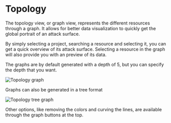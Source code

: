 # Topology

The topology view, or graph view, represents the different resources through a graph. It allows for better data visualization to quickly get the global portrait of an attack surface.

By simply selecting a project, searching a resource and selecting it, you can get a quick overview of its attack surface. Selecting a resource in the graph will also provide you with an preview of its data.

The graphs are by default generated with a depth of 5, but you can specify the depth that you want.

![Topology graph](/img/rks/topology.png)

Graphs can also be generated in a tree format

![Topology tree graph](/img/rks/topology_tree.png)

Other options, like removing the colors and curving the lines, are available  through the graph buttons at the top.